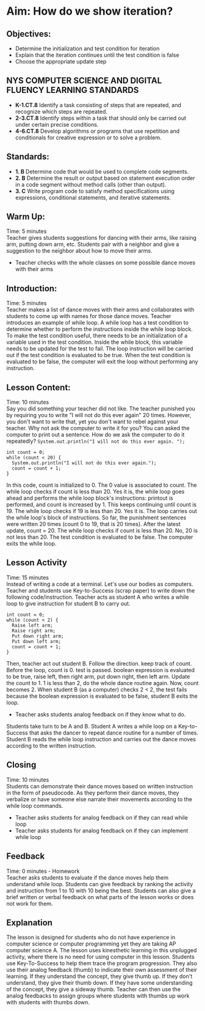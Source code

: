# Aim: How do we show iteration?
## Objectives:
 * Determine the initialization and test condition for iteration
 * Explain that the iteration continues until the test condition is false
 * Choose the appropriate update step

## NYS COMPUTER SCIENCE AND DIGITAL FLUENCY LEARNING STANDARDS
  * **K-1.CT.8** Identify a task consisting of steps that are repeated, and
    recognize which steps are repeated.
  * **2-3.CT.8** Identify steps within a task that should only be
    carried out under certain precise conditions.
  * **4-6.CT.8** Develop algorithms or programs that use repetition and
    conditionals for creative expression or to solve a problem.

## Standards:
 * **1. B** Determine code that would be used to complete code segments.
 * **2. B** Determine the result or output based on statement execution order
      in a code segment without method calls (other than output).
 * **3. C** Write program code to satisfy method specifications using
  expressions, conditional statements, and iterative statements.

## Warm Up:  
Time: 5 minutes  
Teacher gives students suggestions for dancing with their arms, like
raising arm, putting down arm, etc. Students pair with a neighbor and
give a suggestion to the neighbor about how to move their arms.
 * Teacher checks with the whole classes on some possible dance moves with
   their arms

## Introduction:  
Time: 5 minutes  
Teacher makes a list of dance moves with their arms and collaborates with students to come up with names for those dance moves. Teacher introduces an example of while loop. A while loop has a test condition to determine whether to perform the instructions inside the while loop block. To make the test condition useful, there needs to be an initialization of a variable used in the test condition. Inside the while block, this variable needs to be updated for the test to fail. The loop instruction will be carried out if the test condition is evaluated to be true. When the test condition is evaluated to be false, the computer will exit the loop without performing any instruction.

## Lesson Content:  
Time: 10 minutes  
Say you did something your teacher did not like. The teacher punished you
by requiring you to write "I will not do this ever again" 20 times.
However, you don't want to write that, yet you don't want to rebel against your teacher. Why not ask the computer to write it for you?
You can asked the computer to print out a sentence. How do we ask
the computer to do it repeatedly?
`System.out.println("I will not do this ever again. ");`


```
int count = 0;
while (count < 20) {
  System.out.println("I will not do this ever again.");
  count = count + 1;
}
```

In this code, count is initialized to 0. The 0 value is associated to count.
The while loop checks if count is less than 20. Yes it is, the while
loop goes ahead and performs the while loop block's instructions:
printout is performed, and count is increased by 1. This keeps continuing
until count is 19. The while loop checks if 19 is less than 20. Yes it is.
The loop carries out the while loop's block of instructions. So far,
the punishment sentences were written 20 times (count 0 to 19, that is 20 times). After the latest update, count = 20. The while loop checks if count is less than 20. No, 20 is not less than 20. The test condition is evaluated to be false. The computer exits the while loop.

## Lesson Activity  
Time: 15 minutes  
Instead of writing a code at a terminal. Let's use our bodies as computers.
Teacher and students use Key-to-Success (scrap paper) to write down the following code/instruction.
Teacher acts as student A who writes a while loop to give instruction for student B to carry out.

```
int count = 0;
while (count < 2) {
  Raise left arm;
  Raise right arm;
  Put down right arm;
  Put down left arm;
  count = count + 1;
}
```
Then, teacher act out student B. Follow the direction. keep track of count. Before the loop, count is 0. test is passed. boolean expression is evaluated to be true, raise left, then right arm, put down right, then left arm. Update the count to 1. 1 is less than 2, do the whole dance routine again. Now, count becomes 2. When student B (as a computer) checks 2 < 2, the test fails because the boolean expression is evaluated to be false, student B exits the loop.
 * Teacher asks students analog feedback on if they know what to do.

Students take turn to be A and B. Student A writes a while loop on a Key-to-Success that asks the dancer to repeat dance routine for a number of times. Student B reads the while loop instruction and carries out the dance moves according to the written instruction.

## Closing  
Time: 10 minutes  
Students can demonstrate their dance moves based on written instruction in the form of pseudocode. As they perform their dance moves, they verbalize or have someone else narrate their movements according to the while loop commands.
 * Teacher asks students for analog feedback on if they can read while loop
 * Teacher asks students for analog feedback on if they can implement while loop

## Feedback  
Time: 0 minutes - Homework  
 Teacher asks students to evaluate if the dance moves help them
 understand while loop. Students can give feedback by ranking the activity and instruction from 1 to 10 with 10 being the best. Students can also give a brief written or verbal feedback on what parts of the lesson works or does not work for them.

## Explanation
The lesson is designed for students who do not have experience in computer science or computer programming
yet they are taking AP computer science A.
The lesson uses kinesthetic learning in this unplugged activity, where there is no need for using computer
in this lesson. Students use Key-To-Success to help them trace the program progression. They also use
their analog feedback (thumb) to indicate their own assessment of their learning. If they understand
the concept, they give thumb up. If they don't understand, they give their thumb down. If they have
some understanding of the concept, they give a sideway thumb. Teacher can then use the analog
feedbacks to assign groups where students with thumbs up work with students with thumbs down.
